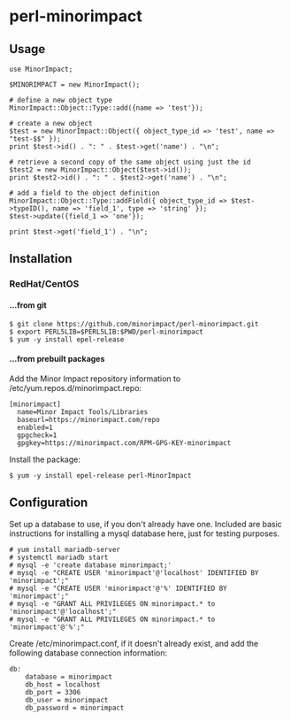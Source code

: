# perl-minorimpact

## Usage

```
use MinorImpact;

$MINORIMPACT = new MinorImpact();

# define a new object type
MinorImpact::Object::Type::add({name => 'test'});

# create a new object
$test = new MinorImpact::Object({ object_type_id => 'test', name => "test-$$" });
print $test->id() . ": " . $test->get('name') . "\n";

# retrieve a second copy of the same object using just the id
$test2 = new MinorImpact::Object($test->id());
print $test2->id() . ": " . $test2->get('name') . "\n";

# add a field to the object definition
MinorImpact::Object::Type::addField({ object_type_id => $test->typeID(), name => 'field_1', type => 'string' });
$test->update({field_1 => 'one'});

print $test->get('field_1') . "\n";
```

## Installation

### RedHat/CentOS

#### ...from git

```
$ git clone https://github.com/minorimpact/perl-minorimpact.git
$ export PERL5LIB=$PERL5LIB:$PWD/perl-minorimpact
$ yum -y install epel-release
```

#### ...from prebuilt packages

Add the Minor Impact repository information to /etc/yum.repos.d/minorimpact.repo:
```
[minorimpact]
  name=Minor Impact Tools/Libraries
  baseurl=https://minorimpact.com/repo
  enabled=1
  gpgcheck=1
  gpgkey=https://minorimpact.com/RPM-GPG-KEY-minorimpact
```
Install the package:
```
$ yum -y install epel-release perl-MinorImpact
```

## Configuration

Set up a database to use, if you don't already have one.  Included are basic instructions for installing a mysql database here, just for testing purposes.
```
# yum install mariadb-server
# systemctl mariadb start
# mysql -e 'create database minorimpact;'
# mysql -e "CREATE USER 'minorimpact'@'localhost' IDENTIFIED BY 'minorimpact';"
# mysql -e "CREATE USER 'minorimpact'@'%' IDENTIFIED BY 'minorimpact';"
# mysql -e "GRANT ALL PRIVILEGES ON minorimpact.* to 'minorimpact'@'localhost';"
# mysql -e "GRANT ALL PRIVILEGES ON minorimpact.* to 'minorimpact'@'%';"
```

Create /etc/minorimpact.conf, if it doesn't already exist, and add the following database connection information:
```
db:
    database = minorimpact
    db_host = localhost
    db_port = 3306
    db_user = minorimpact
    db_password = minorimpact
```	
